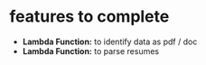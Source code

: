 # features to complete

 <!-- - **Lambda Function:** to recieve data from post request -->
 <!-- - **Html Page:** to send data in a post request -->
 <!-- - **Lambda Function:** create an OBJ from form parts -->
 - **Lambda Function:** to identify data as pdf / doc
 - **Lambda Function:** to parse resumes
 <!-- - **Lambda Function:** to send json data to OpenSearch -->
